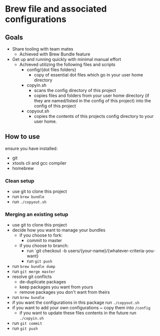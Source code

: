 # Brew file and associated configurations
## Goals
 - Share tooling with team mates
    - Achieved with Brew Bundle feature
 - Get up and running quickly with minimal manual effort
    - Achieved utilizing the following files and scripts
        - config/{dot files folders}
            - copy of essential dot files which go in your user home directory
        - copyin.sh
            - scans the config directory of this project
            - copies files and folders from your user home directory (if they are named/listed in the config of this project) into the config of this project
        - copyout.sh
            - copies the contents of this projects config directory to your user home.
## How to use
ensure you have installed:
 - git
 - xtools cli and gcc compiler
 - homebrew
### Clean setup
 - use git to clone this project
 - run `brew bundle`
 - run `./copyout.sh`
### Merging an existing setup
 - use git to clone this project
 - decide how you want to manage your bundles
    - if you choose to fork:
        - commit to master
    - if you choose to branch:
        - run `git checkout -b users/{your-name}/{whatever-criteria-you-want}
        - run `git push`
 - run `brew bundle dump`
 - run `git merge master`
 - resolve git conflicts
    - de-duplicate packages
    - keep packages you want from yours
    - remove packages you don't want from theirs
 - run `brew bundle`
 - if you want the configurations in this package run `./copyout.sh`
 - if you want to add your own configurations ~ copy them into `/config`
    - if you want to update these files contents in the future run `./copyin.sh`
 - run `git commit`
 - run `git push`

